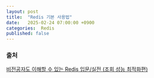 ```yaml
---
layout: post
title:  "Redis 기본 사용법"
date:   2025-02-24 07:00:00 +0900
categories:  Redis
published: false
---
```


### 출처

[비전공자도 이해할 수 있는 Redis 입문/실전 (조회 성능 최적화편)](https://www.inflearn.com/course/%EB%B9%84%EC%A0%84%EA%B3%B5%EC%9E%90-redis-%EC%9E%85%EB%AC%B8-%EC%84%B1%EB%8A%A5-%EC%B5%9C%EC%A0%81%ED%99%94)